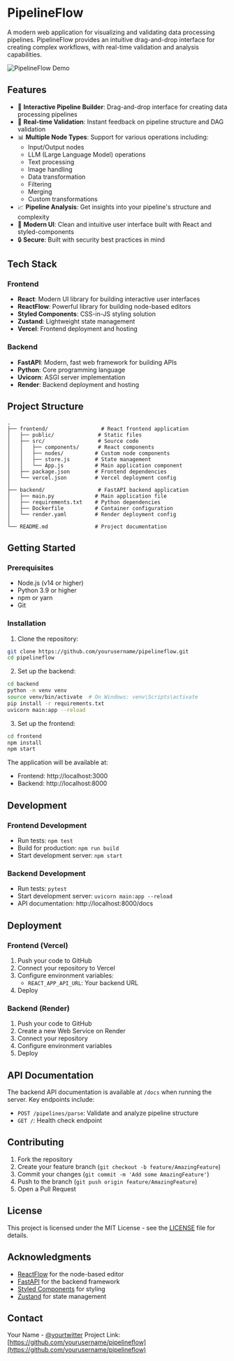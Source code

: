 # PipelineFlow

A modern web application for visualizing and validating data processing pipelines. PipelineFlow provides an intuitive drag-and-drop interface for creating complex workflows, with real-time validation and analysis capabilities.

![PipelineFlow Demo](demo.gif)

## Features

- 🎯 **Interactive Pipeline Builder**: Drag-and-drop interface for creating data processing pipelines
- 🔄 **Real-time Validation**: Instant feedback on pipeline structure and DAG validation
- 📊 **Multiple Node Types**: Support for various operations including:
  - Input/Output nodes
  - LLM (Large Language Model) operations
  - Text processing
  - Image handling
  - Data transformation
  - Filtering
  - Merging
  - Custom transformations
- 📈 **Pipeline Analysis**: Get insights into your pipeline's structure and complexity
- 🎨 **Modern UI**: Clean and intuitive user interface built with React and styled-components
- 🔒 **Secure**: Built with security best practices in mind

## Tech Stack

### Frontend
- **React**: Modern UI library for building interactive user interfaces
- **ReactFlow**: Powerful library for building node-based editors
- **Styled Components**: CSS-in-JS styling solution
- **Zustand**: Lightweight state management
- **Vercel**: Frontend deployment and hosting

### Backend
- **FastAPI**: Modern, fast web framework for building APIs
- **Python**: Core programming language
- **Uvicorn**: ASGI server implementation
- **Render**: Backend deployment and hosting

## Project Structure

```
.
├── frontend/                 # React frontend application
│   ├── public/              # Static files
│   ├── src/                 # Source code
│   │   ├── components/      # React components
│   │   ├── nodes/          # Custom node components
│   │   ├── store.js        # State management
│   │   └── App.js          # Main application component
│   ├── package.json        # Frontend dependencies
│   └── vercel.json         # Vercel deployment config
│
├── backend/                 # FastAPI backend application
│   ├── main.py             # Main application file
│   ├── requirements.txt    # Python dependencies
│   ├── Dockerfile          # Container configuration
│   └── render.yaml         # Render deployment config
│
└── README.md               # Project documentation
```

## Getting Started

### Prerequisites

- Node.js (v14 or higher)
- Python 3.9 or higher
- npm or yarn
- Git

### Installation

1. Clone the repository:
```bash
git clone https://github.com/yourusername/pipelineflow.git
cd pipelineflow
```

2. Set up the backend:
```bash
cd backend
python -m venv venv
source venv/bin/activate  # On Windows: venv\Scripts\activate
pip install -r requirements.txt
uvicorn main:app --reload
```

3. Set up the frontend:
```bash
cd frontend
npm install
npm start
```

The application will be available at:
- Frontend: http://localhost:3000
- Backend: http://localhost:8000

## Development

### Frontend Development
- Run tests: `npm test`
- Build for production: `npm run build`
- Start development server: `npm start`

### Backend Development
- Run tests: `pytest`
- Start development server: `uvicorn main:app --reload`
- API documentation: http://localhost:8000/docs

## Deployment

### Frontend (Vercel)
1. Push your code to GitHub
2. Connect your repository to Vercel
3. Configure environment variables:
   - `REACT_APP_API_URL`: Your backend URL
4. Deploy

### Backend (Render)
1. Push your code to GitHub
2. Create a new Web Service on Render
3. Connect your repository
4. Configure environment variables
5. Deploy

## API Documentation

The backend API documentation is available at `/docs` when running the server. Key endpoints include:

- `POST /pipelines/parse`: Validate and analyze pipeline structure
- `GET /`: Health check endpoint

## Contributing

1. Fork the repository
2. Create your feature branch (`git checkout -b feature/AmazingFeature`)
3. Commit your changes (`git commit -m 'Add some AmazingFeature'`)
4. Push to the branch (`git push origin feature/AmazingFeature`)
5. Open a Pull Request

## License

This project is licensed under the MIT License - see the [LICENSE](LICENSE) file for details.

## Acknowledgments

- [ReactFlow](https://reactflow.dev/) for the node-based editor
- [FastAPI](https://fastapi.tiangolo.com/) for the backend framework
- [Styled Components](https://styled-components.com/) for styling
- [Zustand](https://github.com/pmndrs/zustand) for state management

## Contact

Your Name - [@yourtwitter](https://twitter.com/yourtwitter)
Project Link: [https://github.com/yourusername/pipelineflow](https://github.com/yourusername/pipelineflow) 